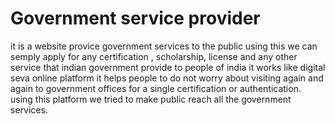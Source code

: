 # Government service provider
it is a website provice government services to the public
using this we can semply apply for any certification , scholarship, license and any other service that indian government provide to people of india
it works like digital seva online platform
it helps people to do not worry about visiting again and again to government offices for a single certification or authentication.
using this platform we tried to make public reach all the government services.
